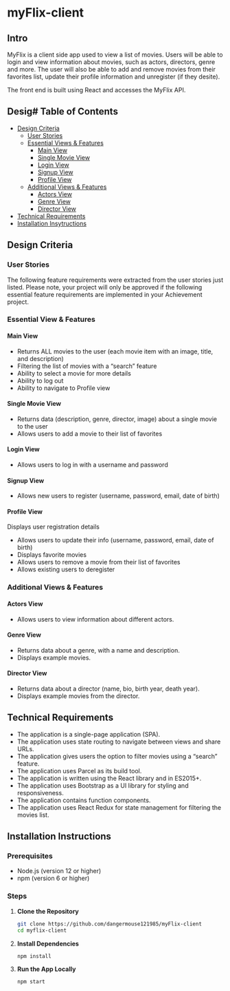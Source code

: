 # myFlix-client

## Intro

MyFlix is a client side app used to view a list of movies. Users will be able to login and view information about movies, such as actors, directors, genre and more. The user will also be able to add and remove movies from their favorites list, update their profile information and unregister (if they desite).

The front end is built using React and accesses the MyFlix API.

## Desig# Table of Contents

- [Design Criteria](#design-criteria)
  - [User Stories](#user-stories)
  - [Essential Views & Features](#essential-views--features)
    - [Main View](#main-view)
    - [Single Movie View](#single-movie-view)
    - [Login View](#login-view)
    - [Signup View](#signup-view)
    - [Profile View](#profile-view)
  - [Additional Views & Features](#additional-views--features)
    - [Actors View](#actors-view)
    - [Genre View](#genre-view)
    - [Director View](#director-view)
- [Technical Requirements](#technical-requirements)
- [Installation Insytructions](#installation-instructions)

## Design Criteria

### User Stories

The following feature requirements were extracted from the user stories just listed. Please note, your
project will only be approved if the following essential feature requirements are implemented in your
Achievement project.

### Essential View & Features

#### Main View

- Returns ALL movies to the user (each movie item with an image, title, and description)
- Filtering the list of movies with a “search” feature
- Ability to select a movie for more details
- Ability to log out
- Ability to navigate to Profile view

#### Single Movie View

- Returns data (description, genre, director, image) about a single movie to the user
- Allows users to add a movie to their list of favorites

#### Login View

- Allows users to log in with a username and password

#### Signup View

- Allows new users to register (username, password, email, date of birth)

#### Profile View

Displays user registration details

- Allows users to update their info (username, password, email, date of birth)
- Displays favorite movies
- Allows users to remove a movie from their list of favorites
- Allows existing users to deregister

### Additional Views & Features

#### Actors View

- Allows users to view information about different actors.

#### Genre View

- Returns data about a genre, with a name and description.
- Displays example movies.

#### Director View

- Returns data about a director (name, bio, birth year, death year).
- Displays example movies from the director.

## Technical Requirements

- The application is a single-page application (SPA).
- The application uses state routing to navigate between views and share URLs.
- The application gives users the option to filter movies using a “search” feature.
- The application uses Parcel as its build tool.
- The application is written using the React library and in ES2015+.
- The application uses Bootstrap as a UI library for styling and responsiveness.
- The application contains function components.
- The application uses React Redux for state management for filtering the movies list.

## Installation Instructions

### Prerequisites

- Node.js (version 12 or higher)
- npm (version 6 or higher)

### Steps

1. **Clone the Repository**

   ```bash
   git clone https://github.com/dangermouse121985/myFlix-client
   cd myflix-client
   ```

2. **Install Dependencies**

   ```bash
   npm install
   ```

3. **Run the App Locally**
   ```bash
   npm start
   ```
